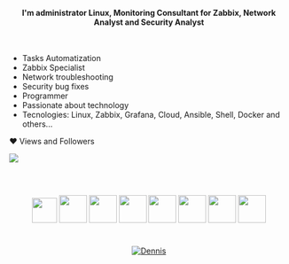 

<p align="center"><b>  I'm administrator Linux, Monitoring Consultant for Zabbix, Network Analyst and Security Analyst </b></p>

<p>
ㅤ
</p>


- Tasks Automatization
- Zabbix Specialist
- Network troubleshooting
- Security bug fixes
- Programmer
- Passionate about technology
- Tecnologies: Linux, Zabbix, Grafana, Cloud, Ansible, Shell, Docker and others...

<p> ❤ Views and Followers</p>
<a href="https://github.com/Meghna-DAS/github-profile-views-counter">
    <img src="https://komarev.com/ghpvc/?username=DennisNgrox">
</a>

 
<h1></h1>
ㅤ

<div align="center">

<img width=45 height=45 src="https://user-images.githubusercontent.com/81188924/223879567-203812c5-ee0e-4c23-80fb-f0b442dd031d.png" />
<img width=50 height=50 src="https://cdn.jsdelivr.net/gh/devicons/devicon/icons/linux/linux-original.svg" />
<img width=50 height=50 src="https://user-images.githubusercontent.com/81188924/223880016-f3a38d10-a687-4da4-b554-96e2aca453d3.png" />
<img width=50 height=50 src="https://user-images.githubusercontent.com/81188924/223880155-962e4063-8109-41b9-bf0f-b3c8ebd028a7.png" />
<img width=50 height=50 src="https://upload.wikimedia.org/wikipedia/commons/thumb/3/3b/Grafana_icon.svg/351px-Grafana_icon.svg.png" />
<img width=50 height=50 src="https://cdn-icons-png.flaticon.com/512/919/919853.png" />
<img width=50 height=50 src="https://www.freeiconspng.com/thumbs/cloud-icon/cloud-icon-22.png" />
<img width=50 height=50 src="https://icons-for-free.com/download-icon-ansible+red-1331550886153521193_512.png" />
  
  

</div>

<h1></h1>
<p>
  
</p>

<p align="center">
    <a href="https://github.com/DennisNgrox">
        <img title="🔥 Get streak stats for your profile at git.io/streak-stats" alt="Dennis" src="https://github-readme-streak-stats.herokuapp.com/?user=DennisNgrox&theme=black-ice&hide_border=true&stroke=0000&background=060A0CD0"/>
    </a>
</p>


